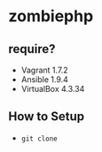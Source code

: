 # zombiephp

## require?
* Vagrant 1.7.2
* Ansible 1.9.4
* VirtualBox 4.3.34

## How to Setup
* `git clone`

